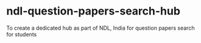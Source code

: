 # ndl-question-papers-search-hub
To create a dedicated hub as part of NDL, India for question papers search for students

